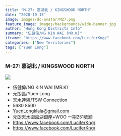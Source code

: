 ```yaml
---
title: "M-27: 嘉湖北 / KINGSWOOD NORTH"
date: "2020-10-15"
image: images/dc-avatar/M27.png
feature_image: images/backgrounds/wide-banner.jpg
author: "Hong Kong Districts Info"
summary: "伍健偉/NG KIN WAI (MR.K)"
iframe: "https://www.facebook.com/LuciferKng/"
categories: ["New Territories"]
tags: ["Yuen Long"]
---
```


### M-27: 嘉湖北 / KINGSWOOD NORTH  
![](/images/dc-avatar/M27.png)  

 - 伍健偉/NG KIN WAI (MR.K)  
 - 元朗區/Yuen Long  
 - 天水連線/TSW Connection  
 - 5680 8500  
 - YuenLongklala@gmail.com  
 - 元朗天水圍嘉湖銀座+WOO 一期251號舖  
 - https://www.facebook.com/LuciferKng/  
 - https://www.facebook.com/LuciferKng/
